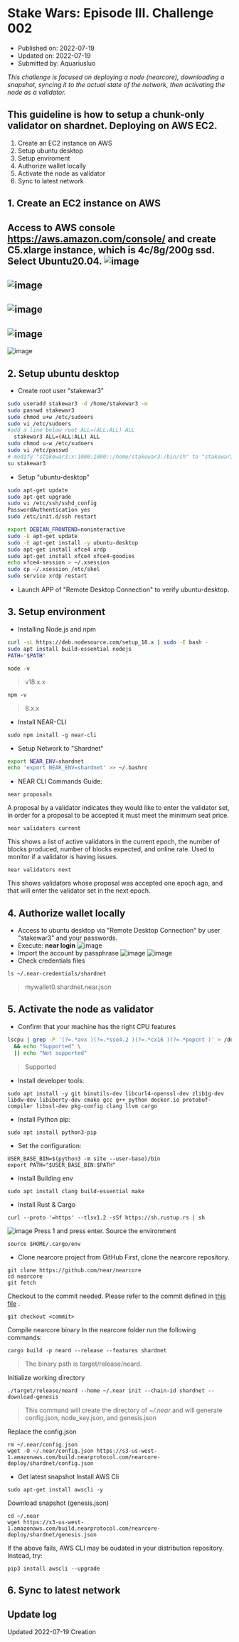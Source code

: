 # Stake Wars: Episode III. Challenge 002
* Published on: 2022-07-19
* Updated on: 2022-07-19
* Submitted by: Aquariusluo

*_This challenge is focused on deploying a node (nearcore), downloading a snapshot, syncing it to the actual state of the network, then activating the node as a validator._*

## This guideline is how to setup a chunk-only validator on shardnet. Deploying on AWS EC2.  

1. Create an EC2 instance on AWS
2. Setup ubuntu desktop
3. Setup enviroment 
4. Authorize wallet locally
5. Activate the node as validator
6. Sync to latest network

## 1. Create an EC2 instance on AWS
Access to AWS console https://aws.amazon.com/console/ and create C5.xlarge instance, which is 4c/8g/200g ssd. Select Ubuntu20.04. 
![image](https://github.com/aquariusluo/Stakewars-III/blob/main/challenges/images/val-1.png)
---
![image](https://github.com/aquariusluo/Stakewars-III/blob/main/challenges/images/val-2.png)
---
![image](https://github.com/aquariusluo/Stakewars-III/blob/main/challenges/images/val-3.png)
---
![image](https://github.com/aquariusluo/Stakewars-III/blob/main/challenges/images/val-4.png)
---
![image](https://github.com/aquariusluo/Stakewars-III/blob/main/challenges/images/val-5.png)

## 2. Setup ubuntu desktop
* Create root user "stakewar3"
```bash
sudo useradd stakewar3 -d /home/stakewar3 -m
sudo passwd stakewar3
sudo chmod u+w /etc/sudoers
sudo vi /etc/sudoers
#add a line below root ALL=(ALL:ALL) ALL 
  stakewar3 ALL=(ALL:ALL) ALL
sudo chmod u-w /etc/sudoers
sudo vi /etc/passwd
# modify "stakewar3:x:1000:1000::/home/stakewar3:/bin/sh" to "stakewar3:x:1000:1000::/home/stakewar3:/bin/bash"
su stakewar3
```
* Setup "ubuntu-desktop"
```bash
sudo apt-get update
sudo apt-get upgrade
sudo vi /etc/ssh/sshd_config
PasswordAuthentication yes
sudo /etc/init.d/ssh restart

export DEBIAN_FRONTEND=noninteractive
sudo -E apt-get update
sudo -E apt-get install -y ubuntu-desktop
sudo apt-get install xfce4 xrdp
sudo apt-get install xfce4 xfce4-goodies
echo xfce4-session > ~/.xsession
sudo cp ~/.xsession /etc/skel
sudo service xrdp restart
```
* Launch APP of "Remote Desktop Connection" to verify ubuntu-desktop.

## 3. Setup environment
*  Installing Node.js and npm
```bash
curl -sL https://deb.nodesource.com/setup_18.x | sudo -E bash -  
sudo apt install build-essential nodejs
PATH="$PATH"
```
```
node -v
```
> v18.x.x
```
npm -v
```
> 8.x.x

* Install NEAR-CLI
```base
sudo npm install -g near-cli
```
* Setup Network to "Shardnet"
```bash
export NEAR_ENV=shardnet
echo 'export NEAR_ENV=shardnet' >> ~/.bashrc
```
* NEAR CLI Commands Guide:

```
near proposals
```
A proposal by a validator indicates they would like to enter the validator set, in order for a proposal to be accepted it must meet the minimum seat price.

```
near validators current
```
This shows a list of active validators in the current epoch, the number of blocks produced, number of blocks expected, and online rate. Used to monitor if a validator is having issues.
```
near validators next
```
This shows validators whose proposal was accepted one epoch ago, and that will enter the validator set in the next epoch.
## 4. Authorize wallet locally
* Access to ubuntu desktop via "Remote Desktop Connection" by user "stakewar3" and your passwords.
* Execute: __near login__
![image](https://github.com/aquariusluo/Stakewars-III/blob/main/challenges/images/val-6.png)
* Import the account by passphrase
![image](https://github.com/aquariusluo/Stakewars-III/blob/main/challenges/images/val-7.png)
![image](https://github.com/aquariusluo/Stakewars-III/blob/main/challenges/images/val-8.png)
* Check credentials files
```
ls ~/.near-credentials/shardnet
```
> mywallet0.shardnet.near.json

## 5. Activate the node as validator
* Confirm that your machine has the right CPU features
```bash
lscpu | grep -P '(?=.*avx )(?=.*sse4.2 )(?=.*cx16 )(?=.*popcnt )' > /dev/null \
  && echo "Supported" \
  || echo "Not supported"
```
> Supported
* Install developer tools:
```
sudo apt install -y git binutils-dev libcurl4-openssl-dev zlib1g-dev libdw-dev libiberty-dev cmake gcc g++ python docker.io protobuf-compiler libssl-dev pkg-config clang llvm cargo
```
* Install Python pip:
```
sudo apt install python3-pip
```
* Set the configuration:
```
USER_BASE_BIN=$(python3 -m site --user-base)/bin
export PATH="$USER_BASE_BIN:$PATH"
```
* Install Building env
```
sudo apt install clang build-essential make
```
* Install Rust & Cargo
```
curl --proto '=https' --tlsv1.2 -sSf https://sh.rustup.rs | sh
```
![image](https://github.com/near/stakewars-iii/raw/main/challenges/images/rust.png)
Press 1 and press enter.
Source the environment
```
source $HOME/.cargo/env
```
* Clone nearcore project from GitHub
First, clone the nearcore repository.
```
git clone https://github.com/near/nearcore
cd nearcore
git fetch
```
Checkout to the commit needed. Please refer to the commit defined in [this file](https://github.com/near/stakewars-iii/blob/main/challenges/commit.md) .
```
git checkout <commit>
```
Compile nearcore binary
In the nearcore folder run the following commands:
```
cargo build -p neard --release --features shardnet
```
> The binary path is target/release/neard.  

Initialize working directory
```
./target/release/neard --home ~/.near init --chain-id shardnet --download-genesis
```
> This command will create the directory of *~/.near* and will generate config.json, node_key.json, and genesis.json  

Replace the config.json
```
rm ~/.near/config.json
wget -O ~/.near/config.json https://s3-us-west-1.amazonaws.com/build.nearprotocol.com/nearcore-deploy/shardnet/config.json
```
* Get latest snapshot
Install AWS Cli  
```
sudo apt-get install awscli -y
```
Download snapshot (genesis.json)   
```
cd ~/.near
wget https://s3-us-west-1.amazonaws.com/build.nearprotocol.com/nearcore-deploy/shardnet/genesis.json
```
If the above fails, AWS CLI may be oudated in your distribution repository. Instead, try:
```
pip3 install awscli --upgrade
```


## 6. Sync to latest network

## Update log

Updated 2022-07-19:Creation
